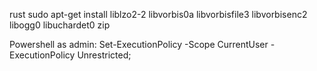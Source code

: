 rust
sudo apt-get install liblzo2-2 libvorbis0a libvorbisfile3 libvorbisenc2 libogg0 libuchardet0 zip

Powershell as admin:
    Set-ExecutionPolicy -Scope CurrentUser -ExecutionPolicy Unrestricted;
